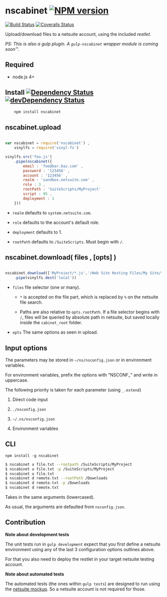 # nscabinet [![NPM version][npm-image]][npm-url]
[![Build Status][travis-image]][travis-url] [![Coveralls Status][coveralls-image]][coveralls-url]

Upload/download files to a netsuite account, using the included _restlet_.

_PS: This is also a gulp plugin. A `gulp-nscabinet` wrapper module is coming soon™._

## Required

 * node.js 4+

## Install [![Dependency Status][david-image]][david-url] [![devDependency Status][david-image-dev]][david-url-dev]
```bash
    npm install nscabinet
```

## nscabinet.upload

```javascript

var nscabinet = require('nscabinet') ,
	vinylfs = require('vinyl-fs')

vinylfs.src('foo.js')
	.pipe(nscabinet({
		email : 'foo@bar.baz.com' ,
		password : '123456' ,
		account : '123456' ,
		realm : 'sandbox.netsuite.com' ,
		role : 3 ,
		rootPath : 'SuiteScripts/MyProject'
		script : 95 ,
		deployment : 1
	}))

```

 * `realm` defaults to `system.netsuite.com`.
	
 * `role` defaults to the account's default role.
	
 * `deployment` defaults to 1.
	
 * `rootPath` defaults to `/SuiteScripts`. Must begin with `/`.

## nscabinet.download( files , [opts] )

```javascript

nscabinet.download(['MyProject/*.js','/Web Site Hosting Files/My Site/*.html'])
	.pipe(vinylfs.dest('local'))

```

  * `files` file selector (one or many).
    
    * `*` is accepted on the file part, which is replaced by `%` on the netsuite file search.
    
    * Paths are also relative to `opts.rootPath`. If a file selector begins with `/`, files will be queried
      by absolute path in netsuite, but saved locally inside the `cabinet_root` folder.
  
  * `opts` The same options as seen in upload.


## Input options

The parameters may be stored in `~/ns/nsconfig.json` or in environment variables.

For environment variables, prefix the options with "NSCONF_" and write in uppercase.

The following priority is taken for each parameter (using `_.extend`)

 1. Direct code input

 2. `./nsconfig.json`

 2. `~/.ns/nsconfig.json`

 3. Environment variables



## CLI

	npm install -g nscabinet

```bash
$ nscabinet u file.txt --rootpath /SuiteScripts/MyProject
$ nscabinet u file.txt -p /SuiteScripts/MyProject
$ nscabinet u file.txt
$ nscabinet d remote.txt --rootPath /Downloads
$ nscabinet d remote.txt -p /Downloads
$ nscabinet d remote.txt
```

Takes in the same arguments (lowercased).

As usual, the arguments are defaulted from `nsconfig.json`.

## Contribution

**Note about development tests**

The unit tests run in `gulp development` expect that you first define a
netsuite environment using any of the last 3 configuration options outlines above.

For that you also need to deploy the restlet in your target netsuite testing account.


**Note about automated tests**

The automated tests (the ones within `gulp tests`) are designed to run using the
[netsuite mockup](https://github.com/suiteplus/nsmockup). So a netsuite account is
not required for those.


[travis-url]: https://travis-ci.org/suiteplus/nscabinet
[travis-image]: https://img.shields.io/travis/suiteplus/nscabinet.svg

[coveralls-url]: https://coveralls.io/r/suiteplus/nscabinet
[coveralls-image]: http://img.shields.io/coveralls/suiteplus/nscabinet/master.svg

[david-url]: https://david-dm.org/suiteplus/nscabinet
[david-image]: https://david-dm.org/suiteplus/nscabinet.svg

[david-url-dev]: https://david-dm.org/suiteplus/nscabinet#info=devDependencies
[david-image-dev]: https://david-dm.org/suiteplus/nscabinet/dev-status.svg

[npm-url]: https://npmjs.org/package/nscabinet
[npm-image]: http://img.shields.io/npm/v/nscabinet.svg
